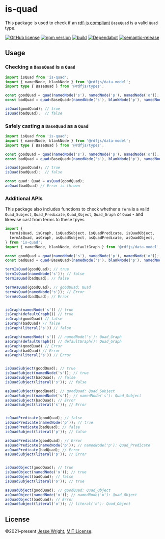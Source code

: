 # is-quad
This package is used to check if an [rdf-js compliant](https://github.com/rdfjs/types/) `BaseQuad` is a valid `Quad` type.

[![GitHub license](https://img.shields.io/github/license/jeswr/useState.svg)](https://github.com/jeswr/is-quad/blob/master/LICENSE)
[![npm version](https://img.shields.io/npm/v/is-quad.svg)](https://www.npmjs.com/package/is-quad)
[![build](https://img.shields.io/github/workflow/status/jeswr/is-quad/Node.js%20CI)](https://github.com/jeswr/is-quad/tree/main/)
[![Dependabot](https://badgen.net/badge/Dependabot/enabled/green?icon=dependabot)](https://dependabot.com/)
[![semantic-release](https://img.shields.io/badge/%20%20%F0%9F%93%A6%F0%9F%9A%80-semantic--release-e10079.svg)](https://github.com/semantic-release/semantic-release)

## Usage

### Checking a `BaseQuad` is a `Quad`

```ts
import isQuad from 'is-quad';
import { namedNode, blankNode } from '@rdfjs/data-model';
import type { BaseQuad } from '@rdfjs/types';

const goodQuad = quad(namedNode('s'), namedNode('p'), namedNode('o'));
const badQuad = quad<BaseQuad>(namedNode('s'), blankNode('p'), namedNode('o'));

isQuad(goodQuad); // true
isQuad(badQuad);  // false
```

### Safely casting a `BaseQuad` as a `Quad`

```ts
import isQuad from 'is-quad';
import { namedNode, blankNode } from '@rdfjs/data-model';
import type { BaseQuad } from '@rdfjs/types';

const goodQuad = quad(namedNode('s'), namedNode('p'), namedNode('o'));
const badQuad = quad<BaseQuad>(namedNode('s'), blankNode('p'), namedNode('o'));

isQuad(goodQuad); // true
isQuad(badQuad);  // false

const quad: Quad = asQuad(goodQuad);
asQuad(badQuad) // Error is thrown
```

### Additional APIs

This package also includes functions to check whether a `Term` is a valid `Quad_Subject`, `Quad_Predicate`, `Quad_Object`, `Quad_Graph` or `Quad` - and likewise cast from terms to these tpyes

```ts
import {
  termIsQuad, isGraph, isQuadSubject, isQuadPredicate, isQuadObject,
  termAsQuad, asGraph, asQuadSubject, asQuadPredicate, asQuadObject,
} from 'is-quad';
import { namedNode, blankNode, defaultGraph } from '@rdfjs/data-model';

const goodQuad = quad(namedNode('s'), namedNode('p'), namedNode('o'));
const badQuad = quad<BaseQuad>(namedNode('s'), blankNode('p'), namedNode('o'));

termIsQuad(goodQuad); // true
termIsQuad(namedNode('s')); // false
termIsQuad(badQuad); // false

termAsQuad(goodQuad); // goodQuad: Quad
termAsQuad(namedNode('s')); // Error
termAsQuad(badQuad); // Error


isGraph(namedNode('s')) // true
isGraph(defaultGraph()) // true
isGraph(goodQuad) // false
isGraph(badQuad) // false
isGraph(literal('s')) // false

asGraph(namedNode('s')) // namedNode('s'): Quad_Graph
asGraph(defaultGraph()) // defaultGraph(): Quad_Graph
asGraph(goodQuad) // Error
asGraph(badQuad) // Error
asGraph(literal('s')) // Error


isQuadSubject(goodQuad); // true
isQuadSubject(namedNode('s')); // true
isQuadSubject(badQuad); // false
isQuadSubject(literal('s')); // false

asQuadSubject(goodQuad); // goodQuad: Quad_Subject
asQuadSubject(namedNode('s')); // namedNode('s'): Quad_Subject
asQuadSubject(badQuad); // Error
asQuadSubject(literal('s')); // Error


isQuadPredicate(goodQuad); // false
isQuadPredicate(namedNode('p')); // true
isQuadPredicate(badQuad); // false
isQuadSubject(literal('p')); // false

asQuadPredicate(goodQuad); // Error
asQuadPredicate(namedNode('p')); // namedNode('p'): Quad_Predicate
asQuadPredicate(badQuad); // Error
asQuadSubject(literal('p')); // Error


isQuadObject(goodQuad); // true
isQuadObject(namedNode('o')); // true
isQuadObject(badQuad); // false
isQuadSubject(literal('o')); // true

asQuadObject(goodQuad); // goodQuad: Quad_Object
asQuadObject(namedNode('o')); // namedNode('o'): Quad_Object
asQuadObject(badQuad); // Error
asQuadSubject(literal('o')); // literal('o'): Quad_Object
```

## License
©2021–present
[Jesse Wright](https://github.com/jeswr),
[MIT License](https://github.com/jeswr/is-quad/blob/master/LICENSE).
